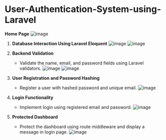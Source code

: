 # User-Authentication-System-using-Laravel

 **Home Page**
   ![image](https://github.com/user-attachments/assets/d4f622c6-90e5-4e1c-be9e-6f8bc48a0701)
   

1. **Database Interaction Using Laravel Eloquent**
  ![image](https://github.com/user-attachments/assets/1f0dcab2-33b1-406b-ab77-58879dca6094)
  ![image](https://github.com/user-attachments/assets/c6b12ea4-8d73-4af5-8374-4fd0daae9ceb)


3. **Backend Validation**
   - Validate the name, email, and password fields using Laravel validators.
   ![image](https://github.com/user-attachments/assets/3926e8c1-8f2f-4f86-97de-e53778185949)
   ![image](https://github.com/user-attachments/assets/85b906df-88d7-4db5-9c80-0a6a24ba8cc7)


4. **User Registration and Password Hashing**
   - Register a user with hashed password and unique email.
   ![image](https://github.com/user-attachments/assets/672f68fd-3249-42a4-a76b-c2aa92e05233)


5. **Login Functionality**
   - Implement login using registered email and password.
   ![image](https://github.com/user-attachments/assets/1704bda6-7b58-4714-87d1-3c008dc84bb0)


6. **Protected Dashboard**
   - Protect the dashboard using route middleware and display a message in login page.
  ![image](https://github.com/user-attachments/assets/a41dd185-4b7f-4246-8ac1-6f023987b27f)


